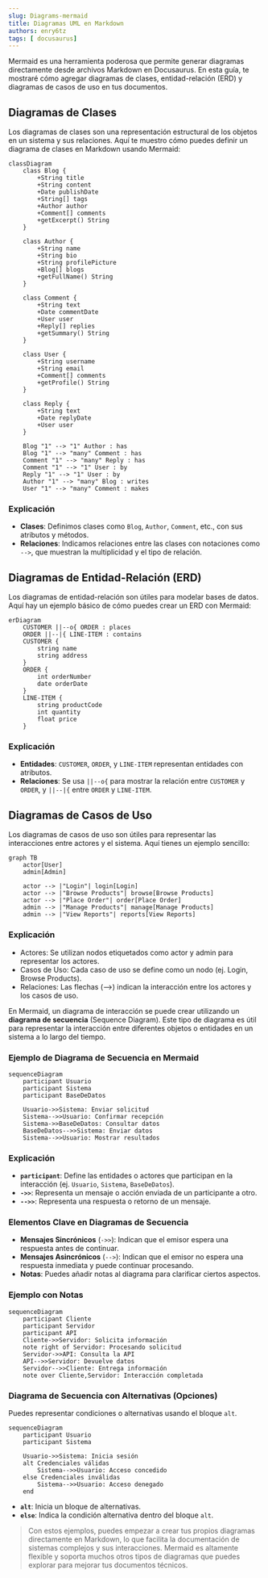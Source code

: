 ```yaml
---
slug: Diagrams-mermaid
title: Diagramas UML en Markdown
authors: enry6tz
tags: [ docusaurus]
---
```


Mermaid es una herramienta poderosa que permite generar diagramas directamente desde archivos Markdown en Docusaurus. En esta guía, te mostraré cómo agregar diagramas de clases, entidad-relación (ERD) y diagramas de casos de uso en tus documentos.

<!-- truncate -->

## Diagramas de Clases

Los diagramas de clases son una representación estructural de los objetos en un sistema y sus relaciones. Aquí te muestro cómo puedes definir un diagrama de clases en Markdown usando Mermaid:

```mermaid
classDiagram
    class Blog {
        +String title
        +String content
        +Date publishDate
        +String[] tags
        +Author author
        +Comment[] comments
        +getExcerpt() String
    }

    class Author {
        +String name
        +String bio
        +String profilePicture
        +Blog[] blogs
        +getFullName() String
    }

    class Comment {
        +String text
        +Date commentDate
        +User user
        +Reply[] replies
        +getSummary() String
    }

    class User {
        +String username
        +String email
        +Comment[] comments
        +getProfile() String
    }

    class Reply {
        +String text
        +Date replyDate
        +User user
    }

    Blog "1" --> "1" Author : has
    Blog "1" --> "many" Comment : has
    Comment "1" --> "many" Reply : has
    Comment "1" --> "1" User : by
    Reply "1" --> "1" User : by
    Author "1" --> "many" Blog : writes
    User "1" --> "many" Comment : makes
```

### Explicación

- **Clases**: Definimos clases como `Blog`, `Author`, `Comment`, etc., con sus atributos y métodos.
- **Relaciones**: Indicamos relaciones entre las clases con notaciones como `-->`, que muestran la multiplicidad y el tipo de relación.

## Diagramas de Entidad-Relación (ERD)

Los diagramas de entidad-relación son útiles para modelar bases de datos. Aquí hay un ejemplo básico de cómo puedes crear un ERD con Mermaid:

```mermaid
erDiagram
    CUSTOMER ||--o{ ORDER : places
    ORDER ||--|{ LINE-ITEM : contains
    CUSTOMER {
        string name
        string address
    }
    ORDER {
        int orderNumber
        date orderDate
    }
    LINE-ITEM {
        string productCode
        int quantity
        float price
    }
```

### Explicación

- **Entidades**: `CUSTOMER`, `ORDER`, y `LINE-ITEM` representan entidades con atributos.
- **Relaciones**: Se usa `||--o{` para mostrar la relación entre `CUSTOMER` y `ORDER`, y `||--|{` entre `ORDER` y `LINE-ITEM`.

## Diagramas de Casos de Uso

Los diagramas de casos de uso son útiles para representar las interacciones entre actores y el sistema. Aquí tienes un ejemplo sencillo:

```mermaid
graph TB
    actor[User]
    admin[Admin]
    
    actor --> |"Login"| login[Login]
    actor --> |"Browse Products"| browse[Browse Products]
    actor --> |"Place Order"| order[Place Order]
    admin --> |"Manage Products"| manage[Manage Products]
    admin --> |"View Reports"| reports[View Reports]

```



### Explicación
- Actores: Se utilizan nodos etiquetados como actor y admin para representar los actores.
- Casos de Uso: Cada caso de uso se define como un nodo (ej. Login, Browse Products).
- Relaciones: Las flechas (-->) indican la interacción entre los actores y los casos de uso.


En Mermaid, un diagrama de interacción se puede crear utilizando un **diagrama de secuencia** (Sequence Diagram). Este tipo de diagrama es útil para representar la interacción entre diferentes objetos o entidades en un sistema a lo largo del tiempo.

### Ejemplo de Diagrama de Secuencia en Mermaid

```mermaid
sequenceDiagram
    participant Usuario
    participant Sistema
    participant BaseDeDatos

    Usuario->>Sistema: Enviar solicitud
    Sistema-->>Usuario: Confirmar recepción
    Sistema->>BaseDeDatos: Consultar datos
    BaseDeDatos-->>Sistema: Enviar datos
    Sistema-->>Usuario: Mostrar resultados
```

### Explicación

- **`participant`**: Define las entidades o actores que participan en la interacción (ej. `Usuario`, `Sistema`, `BaseDeDatos`).
- **`->>`**: Representa un mensaje o acción enviada de un participante a otro.
- **`-->>`**: Representa una respuesta o retorno de un mensaje.

### Elementos Clave en Diagramas de Secuencia

- **Mensajes Sincrónicos** (`->>`): Indican que el emisor espera una respuesta antes de continuar.
- **Mensajes Asincrónicos** (`-->`): Indican que el emisor no espera una respuesta inmediata y puede continuar procesando.
- **Notas**: Puedes añadir notas al diagrama para clarificar ciertos aspectos.

### Ejemplo con Notas

```mermaid
sequenceDiagram
    participant Cliente
    participant Servidor
    participant API
    Cliente->>Servidor: Solicita información
    note right of Servidor: Procesando solicitud
    Servidor->>API: Consulta la API
    API-->>Servidor: Devuelve datos
    Servidor-->>Cliente: Entrega información
    note over Cliente,Servidor: Interacción completada
```

### Diagrama de Secuencia con Alternativas (Opciones)

Puedes representar condiciones o alternativas usando el bloque `alt`.

```mermaid
sequenceDiagram
    participant Usuario
    participant Sistema

    Usuario->>Sistema: Inicia sesión
    alt Credenciales válidas
        Sistema-->>Usuario: Acceso concedido
    else Credenciales inválidas
        Sistema-->>Usuario: Acceso denegado
    end
```

- **`alt`**: Inicia un bloque de alternativas.
- **`else`**: Indica la condición alternativa dentro del bloque `alt`.



>Con estos ejemplos, puedes empezar a crear tus propios diagramas directamente en Markdown, lo que facilita la documentación de sistemas complejos y sus interacciones. Mermaid es altamente flexible y soporta muchos otros tipos de diagramas que puedes explorar para mejorar tus documentos técnicos.